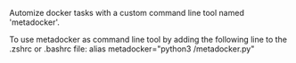 Automize docker tasks with a custom command line tool named 'metadocker'.

To use metadocker as command line tool by adding the following line to the .zshrc or .bashrc file:
alias metadocker="python3 <path-to-DockerAutomation>/metadocker.py"